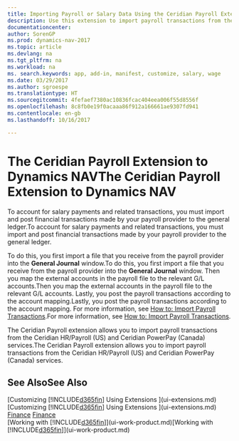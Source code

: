 ```yaml
---
title: Importing Payroll or Salary Data Using the Ceridian Payroll Extension
description: Use this extension to import payroll transactions from the Ceridian HR/Payroll (US) and Ceridian PowerPay (Canada) services.
documentationcenter: 
author: SorenGP
ms.prod: dynamics-nav-2017
ms.topic: article
ms.devlang: na
ms.tgt_pltfrm: na
ms.workload: na
ms. search.keywords: app, add-in, manifest, customize, salary, wage
ms.date: 03/29/2017
ms.author: sgroespe
ms.translationtype: HT
ms.sourcegitcommit: 4fefaef7380ac10836fcac404eea006f55d8556f
ms.openlocfilehash: 8c8fb0e19f0acaaa86f912a166661ae9307fd941
ms.contentlocale: en-gb
ms.lasthandoff: 10/16/2017

---
```

# <a name="the-ceridian-payroll-extension-to-dynamics-nav"></a><span data-ttu-id="7c8a7-103">The Ceridian Payroll Extension to Dynamics NAV</span><span class="sxs-lookup"><span data-stu-id="7c8a7-103">The Ceridian Payroll Extension to Dynamics NAV</span></span>
<span data-ttu-id="7c8a7-104">To account for salary payments and related transactions, you must import and post financial transactions made by your payroll provider to the general ledger.</span><span class="sxs-lookup"><span data-stu-id="7c8a7-104">To account for salary payments and related transactions, you must import and post financial transactions made by your payroll provider to the general ledger.</span></span>

<span data-ttu-id="7c8a7-105">To do this, you first import a file that you receive from the payroll provider into the **General Journal** window.</span><span class="sxs-lookup"><span data-stu-id="7c8a7-105">To do this, you first import a file that you receive from the payroll provider into the **General Journal** window.</span></span> <span data-ttu-id="7c8a7-106">Then you map the external accounts in the payroll file to the relevant G/L accounts.</span><span class="sxs-lookup"><span data-stu-id="7c8a7-106">Then you map the external accounts in the payroll file to the relevant G/L accounts.</span></span> <span data-ttu-id="7c8a7-107">Lastly, you post the payroll transactions according to the account mapping.</span><span class="sxs-lookup"><span data-stu-id="7c8a7-107">Lastly, you post the payroll transactions according to the account mapping.</span></span> <span data-ttu-id="7c8a7-108">For more information, see [How to: Import Payroll Transactions](finance-how-import-payroll-transactions.md).</span><span class="sxs-lookup"><span data-stu-id="7c8a7-108">For more information, see [How to: Import Payroll Transactions](finance-how-import-payroll-transactions.md).</span></span>

<span data-ttu-id="7c8a7-109">The Ceridian Payroll extension allows you to import payroll transactions from the Ceridian HR/Payroll (US) and Ceridian PowerPay (Canada) services.</span><span class="sxs-lookup"><span data-stu-id="7c8a7-109">The Ceridian Payroll extension allows you to import payroll transactions from the Ceridian HR/Payroll (US) and Ceridian PowerPay (Canada) services.</span></span>

## <a name="see-also"></a><span data-ttu-id="7c8a7-110">See Also</span><span class="sxs-lookup"><span data-stu-id="7c8a7-110">See Also</span></span>
<span data-ttu-id="7c8a7-111">[Customizing [!INCLUDE[d365fin](includes/d365fin_md.md)] Using Extensions ](ui-extensions.md)  </span><span class="sxs-lookup"><span data-stu-id="7c8a7-111">[Customizing [!INCLUDE[d365fin](includes/d365fin_md.md)] Using Extensions ](ui-extensions.md)  </span></span>  
<span data-ttu-id="7c8a7-112">[Finance](finance.md)  </span><span class="sxs-lookup"><span data-stu-id="7c8a7-112">[Finance](finance.md)  </span></span>  
<span data-ttu-id="7c8a7-113">[Working with [!INCLUDE[d365fin](includes/d365fin_md.md)]](ui-work-product.md)</span><span class="sxs-lookup"><span data-stu-id="7c8a7-113">[Working with [!INCLUDE[d365fin](includes/d365fin_md.md)]](ui-work-product.md)</span></span>

